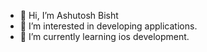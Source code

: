 - 👋 Hi, I’m Ashutosh Bisht
- 👀 I’m interested in developing applications.
- 🌱 I’m currently learning ios development.


<!---
ashutosh0305/ashutosh0305 is a ✨ special ✨ repository because its `README.md` (this file) appears on your GitHub profile.
You can click the Preview link to take a look at your changes.
--->
